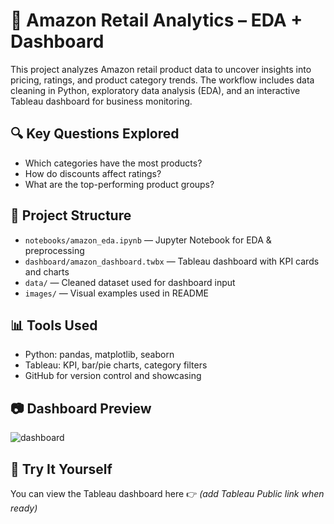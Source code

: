 # 🛒 Amazon Retail Analytics – EDA + Dashboard

This project analyzes Amazon retail product data to uncover insights into pricing, ratings, and product category trends. The workflow includes data cleaning in Python, exploratory data analysis (EDA), and an interactive Tableau dashboard for business monitoring.

## 🔍 Key Questions Explored
- Which categories have the most products?
- How do discounts affect ratings?
- What are the top-performing product groups?

## 📁 Project Structure
- `notebooks/amazon_eda.ipynb` — Jupyter Notebook for EDA & preprocessing
- `dashboard/amazon_dashboard.twbx` — Tableau dashboard with KPI cards and charts
- `data/` — Cleaned dataset used for dashboard input
- `images/` — Visual examples used in README

## 📊 Tools Used
- Python: pandas, matplotlib, seaborn
- Tableau: KPI, bar/pie charts, category filters
- GitHub for version control and showcasing

## 📷 Dashboard Preview
![dashboard](images/dashboard_preview.png)

## 📎 Try It Yourself
You can view the Tableau dashboard here 👉 *(add Tableau Public link when ready)*
